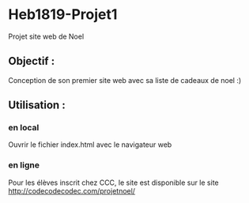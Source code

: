 # Heb1819-Projet1
Projet site web de Noel

## Objectif :
Conception de son premier site web avec sa liste de cadeaux de noel :)

## Utilisation :

### en local
Ouvrir le fichier index.html avec le navigateur web
### en ligne
Pour les élèves inscrit chez CCC, le site est disponible sur le site http://codecodecodec.com/projetnoel/

